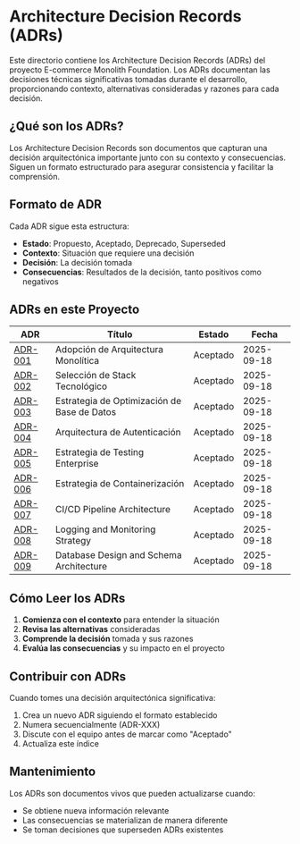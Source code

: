 # Architecture Decision Records (ADRs)

Este directorio contiene los Architecture Decision Records (ADRs) del proyecto E-commerce Monolith Foundation. Los ADRs documentan las decisiones técnicas significativas tomadas durante el desarrollo, proporcionando contexto, alternativas consideradas y razones para cada decisión.

## ¿Qué son los ADRs?

Los Architecture Decision Records son documentos que capturan una decisión arquitectónica importante junto con su contexto y consecuencias. Siguen un formato estructurado para asegurar consistencia y facilitar la comprensión.

## Formato de ADR

Cada ADR sigue esta estructura:

- **Estado**: Propuesto, Aceptado, Deprecado, Superseded
- **Contexto**: Situación que requiere una decisión
- **Decisión**: La decisión tomada
- **Consecuencias**: Resultados de la decisión, tanto positivos como negativos

## ADRs en este Proyecto

| ADR                                                | Título                                      | Estado   | Fecha      |
| -------------------------------------------------- | ------------------------------------------- | -------- | ---------- |
| [ADR-001](./001-monolithic-architecture.md)        | Adopción de Arquitectura Monolítica         | Aceptado | 2025-09-18 |
| [ADR-002](./002-technology-stack-selection.md)     | Selección de Stack Tecnológico              | Aceptado | 2025-09-18 |
| [ADR-003](./003-database-optimization-strategy.md) | Estrategia de Optimización de Base de Datos | Aceptado | 2025-09-18 |
| [ADR-004](./004-authentication-architecture.md)    | Arquitectura de Autenticación               | Aceptado | 2025-09-18 |
| [ADR-005](./005-testing-strategy.md)               | Estrategia de Testing Enterprise            | Aceptado | 2025-09-18 |
| [ADR-006](./006-containerization-strategy.md)      | Estrategia de Containerización              | Aceptado | 2025-09-18 |
| [ADR-007](./007-ci-cd-pipeline-architecture.md)    | CI/CD Pipeline Architecture                 | Aceptado | 2025-09-18 |
| [ADR-008](./008-logging-monitoring-strategy.md)    | Logging and Monitoring Strategy             | Aceptado | 2025-09-18 |
| [ADR-009](./009-database-design-architecture.md)   | Database Design and Schema Architecture     | Aceptado | 2025-09-18 |

## Cómo Leer los ADRs

1. **Comienza con el contexto** para entender la situación
2. **Revisa las alternativas** consideradas
3. **Comprende la decisión** tomada y sus razones
4. **Evalúa las consecuencias** y su impacto en el proyecto

## Contribuir con ADRs

Cuando tomes una decisión arquitectónica significativa:

1. Crea un nuevo ADR siguiendo el formato establecido
2. Numera secuencialmente (ADR-XXX)
3. Discute con el equipo antes de marcar como "Aceptado"
4. Actualiza este índice

## Mantenimiento

Los ADRs son documentos vivos que pueden actualizarse cuando:

- Se obtiene nueva información relevante
- Las consecuencias se materializan de manera diferente
- Se toman decisiones que superseden ADRs existentes
